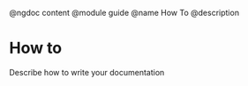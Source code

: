 @ngdoc content
@module guide
@name How To
@description

# How to 
Describe how to write your documentation